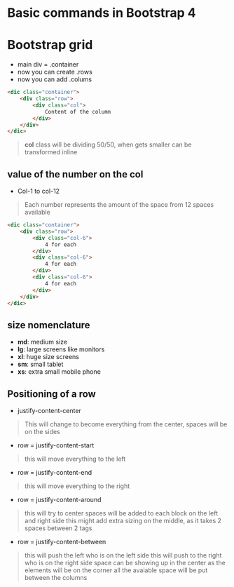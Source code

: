 # Basic commands in Bootstrap 4

# Bootstrap grid
* main div = .container
* now you can create .rows 
* now you can add .colums
```html 
<dic class="container">
    <div class="row">
        <div class="col">
            Content of the column
        </div>
    </div>
</dic>
```

> **col** class will be dividing 50/50, when gets smaller can be transformed inline

## value of the number on the col
* Col-1 to col-12
> Each number represents the amount of the space from 12 spaces available
```html
<dic class="container">
    <div class="row">
        <div class="col-6">
            4 for each
        </div>
        <div class="col-6">
            4 for each
        </div>
        <div class="col-6">
            4 for each
        </div>
    </div>
</dic>
```

## size nomenclature
* **md**:  medium size
* **lg**:  large screens like monitors
* **xl**: huge size screens
* **sm**: small tablet
* **xs**: extra small mobile phone

## Positioning of a row
* justify-content-center
> This will change to become everything from the center, spaces will be on the sides

* row = justify-content-start
> this will move everything to the left

* row = justify-content-end
> this will move everything to the right

* row = justify-content-around 
> this will try to center
> spaces will be added to each block on the left and right side
> this might add extra sizing on the middle, as it takes 2 spaces between 2 tags

* row = justify-content-between 
> this will push the left who is on the left side
> this will push to the right who is on the right side
> space can be showing up in the center as the elements will be on the corner
> all the avaiable space will be put between the columns